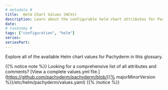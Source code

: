 ```yaml
---
# metadata # 
title:  Helm Chart Values (HCVs)
description: Learn about the configurable helm chart attributes for Pachyderm.
date: 
# taxonomy #
tags: ["configuration", "helm"]
series:
seriesPart:
---
```


Explore all of the available Helm chart values for Pachyderm in this glossary. 

{{% notice note %}}
Looking for a comprehensive list of all attributes and comments? [View a complete values.yml file.](https://github.com/pachyderm/pachyderm/blob/{{% majorMinorVersion %}}/etc/helm/pachyderm/values.yaml)
{{% /notice %}}

